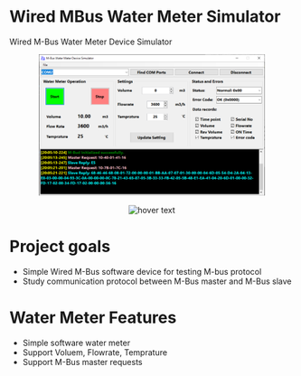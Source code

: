 # Wired MBus Water Meter Simulator
Wired M-Bus Water Meter Device Simulator 

<p align="center">
  <img src="Images/MBus-Water-Meter-Simulator-02.PNG" width="400" title="hover text">
</p>
<p align="center">
  <img src="Images/MBus-Master-Test-03" width="400" title="hover text">
</p>

# Project goals
  - Simple Wired M-Bus software device for testing M-bus protocol
  - Study communication protocol between M-Bus master and M-Bus slave

# Water Meter Features
  - Simple software water meter 
  - Support Voluem, Flowrate, Temprature 
  - Support M-Bus master requests 

 

